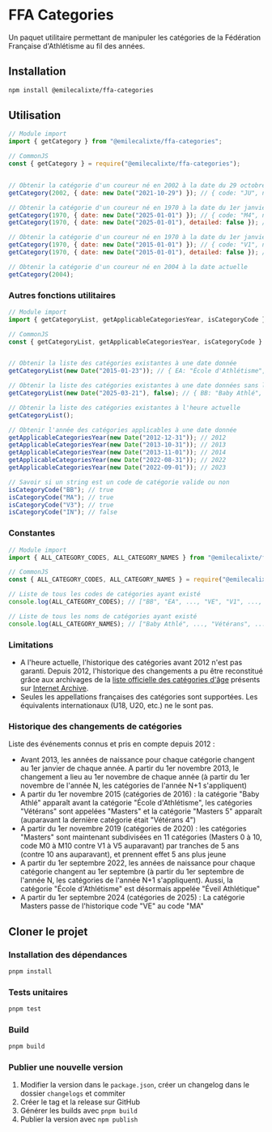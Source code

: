 # FFA Categories

Un paquet utilitaire permettant de manipuler les catégories de la Fédération Française d'Athlétisme au fil des années.

## Installation

```sh
npm install @emilecalixte/ffa-categories
```

## Utilisation

```js
// Module import
import { getCategory } from "@emilecalixte/ffa-categories";

// CommonJS
const { getCategory } = require("@emilecalixte/ffa-categories");


// Obtenir la catégorie d'un coureur né en 2002 à la date du 29 octobre 2021
getCategory(2002, { date: new Date("2021-10-29") }); // { code: "JU", name: "Juniors" }

// Obtenir la catégorie d'un coureur né en 1970 à la date du 1er janvier 2025, avec ou sans les sous-catégories Masters détaillées
getCategory(1970, { date: new Date("2025-01-01") }); // { code: "M4", name: "Masters 4" }
getCategory(1970, { date: new Date("2025-01-01"), detailed: false }); // { code: "MA", name: "Masters" }

// Obtenir la catégorie d'un coureur né en 1970 à la date du 1er janvier 2015, avec ou sans les sous-catégories Vétérans détaillées
getCategory(1970, { date: new Date("2015-01-01") }); // { code: "V1", name: "Vétérans 1" }
getCategory(1970, { date: new Date("2015-01-01"), detailed: false }); // { code: "VE", name: "Vétérans" }

// Obtenir la catégorie d'un coureur né en 2004 à la date actuelle
getCategory(2004);
```

### Autres fonctions utilitaires

```js
// Module import
import { getCategoryList, getApplicableCategoriesYear, isCategoryCode } from "@emilecalixte/ffa-categories";

// CommonJS
const { getCategoryList, getApplicableCategoriesYear, isCategoryCode } = require("@emilecalixte/ffa-categories");


// Obtenir la liste des catégories existantes à une date donnée
getCategoryList(new Date("2015-01-23")); // { EA: "École d'Athlétisme", PO: "Poussins", ..., V1: "Vétérans 1", V2: ... }

// Obtenir la liste des catégories existantes à une date données sans les détails des catégories "Vétérans" / "Masters"
getCategoryList(new Date("2025-03-21"), false); // { BB: "Baby Athlé", EA: "Éveil Athlétique", ..., MA: "Masters" }

// Obtenir la liste des catégories existantes à l'heure actuelle
getCategoryList();

// Obtenir l'année des catégories applicables à une date donnée
getApplicableCategoriesYear(new Date("2012-12-31")); // 2012
getApplicableCategoriesYear(new Date("2013-10-31")); // 2013
getApplicableCategoriesYear(new Date("2013-11-01")); // 2014
getApplicableCategoriesYear(new Date("2022-08-31")); // 2022
getApplicableCategoriesYear(new Date("2022-09-01")); // 2023

// Savoir si un string est un code de catégorie valide ou non
isCategoryCode("BB"); // true
isCategoryCode("MA"); // true
isCategoryCode("V3"); // true
isCategoryCode("IN"); // false
```

### Constantes

```js
// Module import
import { ALL_CATEGORY_CODES, ALL_CATEGORY_NAMES } from "@emilecalixte/ffa-categories";

// CommonJS
const { ALL_CATEGORY_CODES, ALL_CATEGORY_NAMES } = require("@emilecalixte/ffa-categories");

// Liste de tous les codes de catégories ayant existé
console.log(ALL_CATEGORY_CODES); // ["BB", "EA", ..., "VE", "V1", ..., "MA", "M1", ..., "M10"]

// Liste de tous les noms de catégories ayant existé
console.log(ALL_CATEGORY_NAMES); // ["Baby Athlé", ..., "Vétérans", ..., "Masters 10"]
```

### Limitations

- A l'heure actuelle, l'historique des catégories avant 2012 n'est pas garanti. Depuis 2012, l'historique des changements a pu être reconstitué grâce aux archivages de la [liste officielle des catégories d'âge](https://www.athle.fr/asp.net/main.html/html.aspx?htmlid=25) présents sur [Internet Archive](https://web.archive.org/web/20250000000000*/https://www.athle.fr/asp.net/main.html/html.aspx?htmlid=25).
- Seules les appellations françaises des catégories sont supportées. Les équivalents internationaux (U18, U20, etc.) ne le sont pas.

### Historique des changements de catégories

Liste des événements connus et pris en compte depuis 2012 :

- Avant 2013, les années de naissance pour chaque catégorie changent au 1er janvier de chaque année. A partir du 1er novembre 2013, le changement a lieu au 1er novembre de chaque année (à partir du 1er novembre de l'année N, les catégories de l'année N+1 s'appliquent)
- A partir du 1er novembre 2015 (catégories de 2016) : la catégorie "Baby Athlé" apparaît avant la catégorie "École d'Athlétisme", les catégories "Vétérans" sont appelées "Masters" et la catégorie "Masters 5" apparaît (auparavant la dernière catégorie était "Vétérans 4")
- A partir du 1er novembre 2019 (catégories de 2020) : les catégories "Masters" sont maintenant subdivisées en 11 catégories (Masters 0 à 10, code M0 à M10 contre V1 à V5 auparavant) par tranches de 5 ans (contre 10 ans auparavant), et prennent effet 5 ans plus jeune
- A partir du 1er septembre 2022, les années de naissance pour chaque catégorie changent au 1er septembre (à partir du 1er septembre de l'année N, les catégories de l'année N+1 s'appliquent). Aussi, la catégorie "École d'Athlétisme" est désormais appelée "Éveil Athlétique"
- A partir du 1er septembre 2024 (catégories de 2025) : La catégorie Masters passe de l'historique code "VE" au code "MA"

## Cloner le projet

### Installation des dépendances

```sh
pnpm install
```

### Tests unitaires

```sh
pnpm test
```

### Build

```sh
pnpm build
```

### Publier une nouvelle version

1. Modifier la version dans le `package.json`, créer un changelog dans le dossier `changelogs` et commiter
2. Créer le tag et la release sur GitHub
3. Générer les builds avec `pnpm build`
4. Publier la version avec `npm publish`
